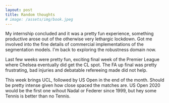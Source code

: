 ```yaml
---
layout: post
title: Random thoughts
# image: /assets/img/book.jpeg
---
```


My internship concluded and it was a pretty fun experience, something productive arose out of the otherwise very lethargic lockdown. Got me involved into the fine details of commercial implementations of the segmentation models. I'm back to exploring the robustness domain now.

Last few weeks were pretty fun, exciting final week of the Premier League where Chelsea eventually did get the CL spot. The FA up final was pretty frustrating, bad injuries and debatable refereeing made did not help.

This week brings UCL, followed by US Open in the end of the month. Should be pretty intense given how close spaced the matches are. US Open 2020 would be the first one wihout Nadal or Federer since 1999, but hey some Tennis is better than no Tennis.
